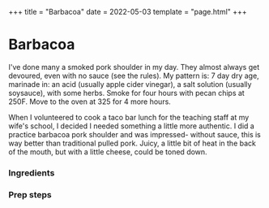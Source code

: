 +++
title = "Barbacoa"
date = 2022-05-03
template = "page.html"
+++

# Barbacoa

I've done many a smoked pork shoulder in my day.  They almost always get devoured, even
 with no sauce (see the rules). My pattern is: 7 day dry age, marinade in: an acid (usually apple cider vinegar),
 a salt solution (usually soysauce), with some herbs. Smoke for four hours with pecan chips at 250F.  Move to the oven
 at 325 for 4 more hours.

When I volunteered to cook a taco bar lunch for the teaching staff at my wife's school, I decided I needed
something a little more authentic.  I did a practice barbacoa pork shoulder and was impressed-
without sauce, this is way better than traditional pulled pork. Juicy, a little bit of heat in the back of the
mouth, but with a little cheese, could be toned down.

### Ingredients

### Prep steps
